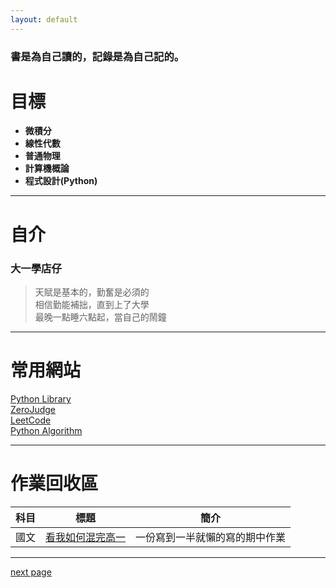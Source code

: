 ```yaml
---
layout: default
---
```


### 書是為自己讀的，記錄是為自己記的。

# 目標

* __微積分__  
* __線性代數__  
* __普通物理__  
* __計算機概論__  
* __程式設計(Python)__  

* * *

# 自介  
### 大一學店仔  

>天賦是基本的，勤奮是必須的  
相信勤能補拙，直到上了大學  
最晚一點睡六點起，當自己的鬧鐘  

* * *

# 常用網站  
[Python Library](https://docs.python.org/zh-tw/3/library/index.html)  
[ZeroJudge](https://zerojudge.tw/)  
[LeetCode](https://leetcode.com/problemset/all/)  
[Python Algorithm](https://github.com/TheAlgorithms/Python)

* * *

# 作業回收區

|  科目  |      標題       |             簡介             |
|--------|----------------|------------------------------|
|  國文  | [看我如何混完高一](https://031155414.github.io/menu/c_hw/ch_hw01.html) | 一份寫到一半就懶的寫的期中作業 |

* * *

[next page](https://031155414.github.io/menu/another-page.html)

